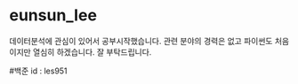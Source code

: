 # eunsun_lee

데이터분석에 관심이 있어서 공부시작했습니다. 관련 분야의 경력은 없고 파이썬도 처음이지만 열심히 하겠습니다. 잘 부탁드립니다.

#백준 id : les951
